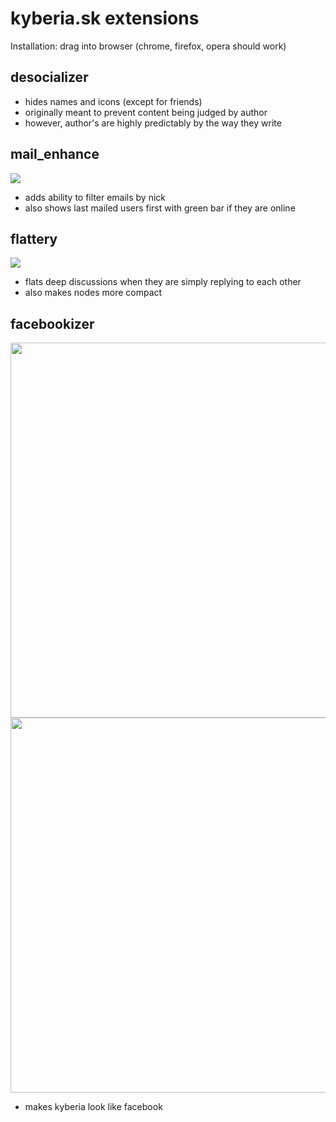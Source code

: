# kyberia.sk extensions
Installation: drag into browser (chrome, firefox, opera should work)

## desocializer
- hides names and icons (except for friends)
- originally meant to prevent content being judged by author
- however, author's are highly predictably by the way they write


## mail_enhance
<img src="https://raw.github.com/idpsycho/brmstuff/master/kyberia_extensions/kyberia_mail_enhance.png">

- adds ability to filter emails by nick
- also shows last mailed users first with green bar if they are online


## flattery
<img src="https://raw.github.com/idpsycho/brmstuff/master/kyberia_extensions/kyberia_flattery.png">

- flats deep discussions when they are simply replying to each other
- also makes nodes more compact

## facebookizer
<img width="600" src="https://raw.github.com/idpsycho/brmstuff/master/kyberia_extensions/kyberia_facebookizer.png">
<img width="600" src="https://raw.github.com/idpsycho/brmstuff/master/kyberia_extensions/kyberia_facebookizer2.png">

- makes kyberia look like facebook
